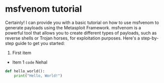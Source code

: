 # msfvenom tutorial
Certainly! I can provide you with a basic tutorial on how to use msfvenom to generate payloads using the Metasploit Framework. msfvenom is a powerful tool that allows you to create different types of payloads, such as reverse shells or Trojan horses, for exploitation purposes. Here's a step-by-step guide to get you started:
1. First item
- Item 1
`code` Nehal
```python
def hello_world():
    print("Hello, World!")
```
